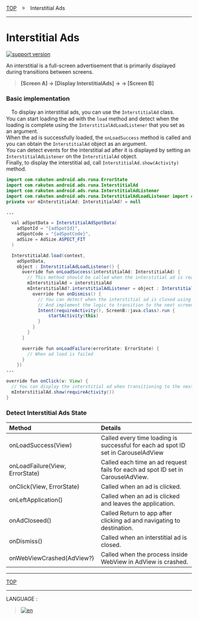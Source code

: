 [TOP](../#top)　>　Interstitial Ads

---

# Interstitial Ads

[![support version](http://img.shields.io/badge/runa-1.6.0+-blueviolet.svg?style=flat)](https://github.com/rakuten-ads/Rakuten-Ads-Android/releases/tag/1.9.1)

An interstitial is a full-screen advertisement that is primarily displayed during transitions between screens.

> **[Screen A] -> [Display InterstitialAds] -> <Close ads> -> [Screen B]**

### Basic implementation

　To display an interstitial ads, you can use the `InterstitialAd` class.<br>
You can start loading the ad with the `load` method and detect when the loading is complete using the `InterstitialAdLoadListener` that you set as an argument.<br>
When the ad is successfully loaded, the `onLoadSuccess` method is called and you can obtain the `InterstitialAd` object as an argument.<br>
You can detect events for the interstitial ad after it is displayed by setting an `InterstitialAdListener` on the `InterstitialAd` object.<br>
Finally, to display the interstitial ad, call `InterstitialAd.show(Activity)` method.

```java
import com.rakuten.android.ads.runa.ErrorState
import com.rakuten.android.ads.runa.InterstitialAd
import com.rakuten.android.ads.runa.InterstitialAdListener
import com.rakuten.android.ads.runa.InterstitialAdLoadListener import com.rakuten.android.ads.runa.InterstitialAdSpotData
private var mInterstitialAd: InterstitialAd? = null

...

  val adSpotData = InterstitialAdSpotData(
    adSpotId = "{adSpotId}",
    adSpotCode = "{adSpotCode}",
    adSize = AdSize.ASPECT_FIT
  )

  InterstitialAd.load(context,
    adSpotData,
    object : InterstitialAdLoadListener() {
      override fun onLoadSuccess(interstitialAd: InterstitialAd) {
        // This method should be called when the interstitial ad is ready to be displayed.
        mInterstitialAd = interstitialAd
        mInterstitialAd?.interstitialAdListener = object : InterstitialAdListener() {
          override fun onDismiss() {
            // You can detect when the interstitial ad is closed using an event listener.
            // And implement the logic to transition to the next screen primarily after the interstitial ad is closed.
            Intent(requireActivity(), ScreenB::java.class).run {
                startActivity(this)
            }
          }
        }
      }

      override fun onLoadFailure(errorState: ErrorState) {
        // When ad load is failed
      }
    })
...

override fun onClick(v: View) {
  // You can display the interstitial ad when transitioning to the next screen.
  mInterstitialAd.show(requireActivity())
}
```

### Detect Interstitial Ads State

|Method|Details|
|:---|:---|
|onLoadSuccess(View)|Called every time loading is successful for each ad spot ID set in CarouselAdView|
|onLoadFailure(View, ErrorState)|Called each time an ad request fails for each ad spot ID set in CarouselAdView.|
|onClick(View, ErrorState)|Called when an ad is clicked.|
|onLeftApplication()|Called when an ad is clicked and leaves the application.|
|onAdCloseed()|Called Return to app after clicking ad and navigating to destination.|
|onDismiss()|Called when an interstitial ad is closed.|
|onWebViewCrashed(AdView?)|Called when the process inside WebView in AdView is crashed.|

---
[TOP](../#top)

---
LANGUAGE :
> [![en](/doc/img/lang/ja.png)](/doc/ja/interstitialads/README.md)

